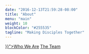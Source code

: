```yaml
---
date: "2016-12-13T21:59:28-08:00"
title: "About"
menu: "main"
weight: 10
blockColor: "#255535"
tagline: "Making Disciples Together"
---
```


<div class="pageButtons">
  <a href="{{< relref "whoweare.md" >}}">Who We Are</a>
  <a href="../team/">The Team</a>
</div>


